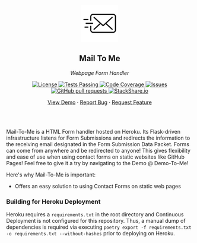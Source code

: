 <!-- header -->
<div align="center">
    <p>
    <!-- Header -->
        <img width="100px" src="/static/images/readme_logo.png"  alt="mail-to-me" />
        <h2>Mail To Me</h2>
        <p><i>Webpage Form Handler</i></p>
    </p>
    <p>
    <!-- Shields -->
        <a href="https://github.com/armck-hub/mail-to-me/LICENSE">
            <img alt="License" src="https://img.shields.io/github/license/armck-hub/mail-to-me.svg" />
        </a>
        <a href="https://github.com/armck-hub/mail-to-me/actions">
            <img alt="Tests Passing" src="https://github.com/armck-hub/mail-to-me/workflows/CI/badge.svg" />
        </a>
        <a href="https://codecov.io/gh/armck-hub/mail-to-me">
            <img alt="Code Coverage" src="https://codecov.io/gh/armck-hub/mail-to-me/branch/master/graph/badge.svg" />
        </a>
        <a href="https://github.com/armck-hub/mail-to-me/issues">
            <img alt="Issues" src="https://img.shields.io/github/issues/armck-hub/mail-to-me" />
        </a>
        <a href="https://github.com/armck-hub/mail-to-me/pulls">
            <img alt="GitHub pull requests" src="https://img.shields.io/github/issues-pr/armck-hub/mail-to-me" />
        </a>
        <a href="https://stackshare.io/armck-hub/mail-to-me">
            <img alt="StackShare.io" src="http://img.shields.io/badge/tech-stack-0690fa.svg?label=StackShare.io">
        </a>
    </p>
    <p>
    <!-- Links -->
        <a href="https://armck-hub.github.io/demo-to-me/">View Demo</a>
        ·
        <a href="https://github.com/armck-hub/mail-to-me/issues/new/choose">Report Bug</a>
        ·
        <a href="https://github.com/armck-hub/mail-to-me/issues/new/choose">Request Feature</a>
    </p>
</div>
<br>
<br>

<!-- Description -->
Mail-To-Me is a HTML Form handler hosted on Heroku. Its Flask-driven infrastructure listens for Form Submissions and redirects the information to the receiving email designated in the Form Submission Data Packet. Forms can come from anywhere and be redirected to anyone! This gives flexibility and ease of use when using contact forms on static websites like GitHub Pages! Feel free to give it a try by navigating to the Demo @ Demo-To-Me!

Here's why Mail-To-Me is important:
* Offers an easy solution to using Contact Forms on static web pages


### Building for Heroku Deployment
Heroku requires a `requirements.txt` in the root directory and Continuous Deployment is not configured for this repository. Thus, a manual dump of dependencies is required via executing `poetry export -f requirements.txt -o requirements.txt --without-hashes` prior to deploying on Heroku.
